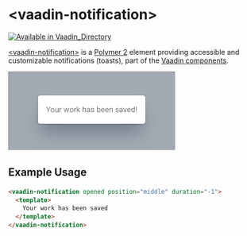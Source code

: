 
# &lt;vaadin-notification&gt;

[![Available in Vaadin_Directory](https://img.shields.io/vaadin-directory/v/vaadinvaadin-notification.svg)](https://vaadin.com/directory/component/vaadinvaadin-notification)


[&lt;vaadin-notification&gt;](https://vaadin.com/components/vaadin-notification) is a [Polymer 2](http://polymer-project.org) element providing accessible and customizable notifications (toasts), part of the [Vaadin components](https://vaadin.com/components).


[<img src="https://raw.githubusercontent.com/vaadin/vaadin-notification/master/screenshot.png" width="336" alt="Screenshot of vaadin-notification">](https://vaadin.com/components/vaadin-notification)

## Example Usage
```html
<vaadin-notification opened position="middle" duration="-1">
  <template>
    Your work has been saved
  </template>
</vaadin-notification>
```
